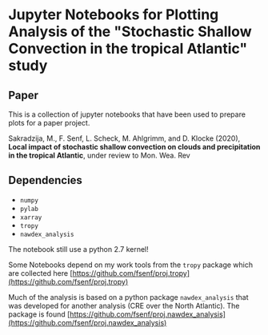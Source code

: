 # Jupyter Notebooks for Plotting Analysis of the "Stochastic Shallow Convection in the tropical Atlantic" study

## Paper
This is a collection of jupyter notebooks that have been used to prepare plots for a paper project. 

Sakradzija, M., F. Senf, L. Scheck, M. Ahlgrimm, and D. Klocke (2020), **Local impact of stochastic shallow convection on clouds and precipitation in the tropical Atlantic**, under review to Mon. Wea. Rev

## Dependencies

* `numpy`
* `pylab`
* `xarray`
* `tropy`
* `nawdex_analysis`

The notebook still use a python 2.7 kernel!

Some Notebooks depend on my work tools from the `tropy` package which are collected here [https://github.com/fsenf/proj.tropy](https://github.com/fsenf/proj.tropy)

Much of the analysis is based on a python package `nawdex_analysis` that was developed for another analysis (CRE over the North Atlantic). The package is found [https://github.com/fsenf/proj.nawdex_analysis](https://github.com/fsenf/proj.nawdex_analysis)
